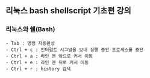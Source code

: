 ## 리눅스 bash shellscript 기초편 강의
### 리눅스와 쉘(Bash)
```
- Tab : 명령 자동완성
- Ctrl + c : 인터럽트 시그널을 보내 실행 중인 프로세스를 중단
- Ctrl + a : 라인 맨 앞으로 커서 이동
- Ctrl + e : 라인 맨 뒤로 커서 이동
- Ctrl + r : history 검색
```